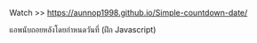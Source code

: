 Watch >>  https://aunnop1998.github.io/Simple-countdown-date/

แอพนับถอยหลังโดยกำหนดวันที่ (ฝึก Javascript)


